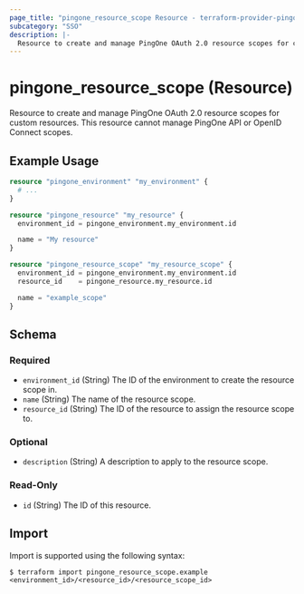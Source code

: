 ```yaml
---
page_title: "pingone_resource_scope Resource - terraform-provider-pingone"
subcategory: "SSO"
description: |-
  Resource to create and manage PingOne OAuth 2.0 resource scopes for custom resources.  This resource cannot manage PingOne API or OpenID Connect scopes.
---
```


# pingone_resource_scope (Resource)

Resource to create and manage PingOne OAuth 2.0 resource scopes for custom resources.  This resource cannot manage PingOne API or OpenID Connect scopes.

## Example Usage

```terraform
resource "pingone_environment" "my_environment" {
  # ...
}

resource "pingone_resource" "my_resource" {
  environment_id = pingone_environment.my_environment.id

  name = "My resource"
}

resource "pingone_resource_scope" "my_resource_scope" {
  environment_id = pingone_environment.my_environment.id
  resource_id    = pingone_resource.my_resource.id

  name = "example_scope"
}
```

<!-- schema generated by tfplugindocs -->
## Schema

### Required

- `environment_id` (String) The ID of the environment to create the resource scope in.
- `name` (String) The name of the resource scope.
- `resource_id` (String) The ID of the resource to assign the resource scope to.

### Optional

- `description` (String) A description to apply to the resource scope.

### Read-Only

- `id` (String) The ID of this resource.

## Import

Import is supported using the following syntax:

```shell
$ terraform import pingone_resource_scope.example <environment_id>/<resource_id>/<resource_scope_id>
```
